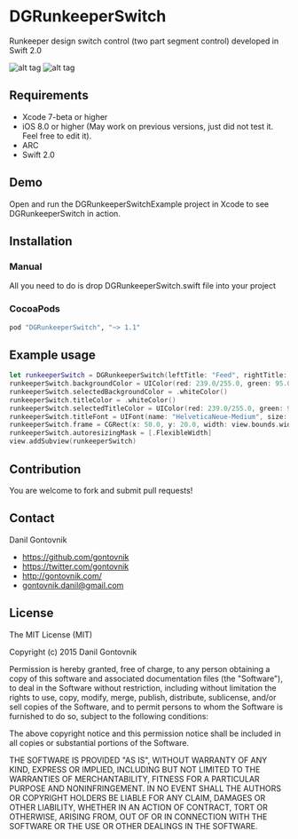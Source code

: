 # DGRunkeeperSwitch
Runkeeper design switch control (two part segment control) developed in Swift 2.0

![alt tag](https://raw.githubusercontent.com/gontovnik/DGRunkeeperSwitch/master/DGRunkeeperSwitch.png)
![alt tag](https://raw.githubusercontent.com/gontovnik/DGRunkeeperSwitch/master/DGRunkeeperSwitch.gif)

## Requirements
* Xcode 7-beta or higher
* iOS 8.0 or higher (May work on previous versions, just did not test it. Feel free to edit it).
* ARC
* Swift 2.0

## Demo

Open and run the DGRunkeeperSwitchExample project in Xcode to see DGRunkeeperSwitch in action.

## Installation

### Manual

All you need to do is drop DGRunkeeperSwitch.swift file into your project

### CocoaPods

``` ruby
pod "DGRunkeeperSwitch", "~> 1.1"
```

## Example usage

``` swift
let runkeeperSwitch = DGRunkeeperSwitch(leftTitle: "Feed", rightTitle: "Leaderboard")
runkeeperSwitch.backgroundColor = UIColor(red: 239.0/255.0, green: 95.0/255.0, blue: 49.0/255.0, alpha: 1.0)
runkeeperSwitch.selectedBackgroundColor = .whiteColor()
runkeeperSwitch.titleColor = .whiteColor()
runkeeperSwitch.selectedTitleColor = UIColor(red: 239.0/255.0, green: 95.0/255.0, blue: 49.0/255.0, alpha: 1.0)
runkeeperSwitch.titleFont = UIFont(name: "HelveticaNeue-Medium", size: 13.0)
runkeeperSwitch.frame = CGRect(x: 50.0, y: 20.0, width: view.bounds.width - 100.0, height: 30.0)
runkeeperSwitch.autoresizingMask = [.FlexibleWidth]
view.addSubview(runkeeperSwitch)
```

## Contribution

You are welcome to fork and submit pull requests!

## Contact

Danil Gontovnik

- https://github.com/gontovnik
- https://twitter.com/gontovnik
- http://gontovnik.com/
- gontovnik.danil@gmail.com

## License

The MIT License (MIT)

Copyright (c) 2015 Danil Gontovnik

Permission is hereby granted, free of charge, to any person obtaining a copy
of this software and associated documentation files (the "Software"), to deal
in the Software without restriction, including without limitation the rights
to use, copy, modify, merge, publish, distribute, sublicense, and/or sell
copies of the Software, and to permit persons to whom the Software is
furnished to do so, subject to the following conditions:

The above copyright notice and this permission notice shall be included in all
copies or substantial portions of the Software.

THE SOFTWARE IS PROVIDED "AS IS", WITHOUT WARRANTY OF ANY KIND, EXPRESS OR
IMPLIED, INCLUDING BUT NOT LIMITED TO THE WARRANTIES OF MERCHANTABILITY,
FITNESS FOR A PARTICULAR PURPOSE AND NONINFRINGEMENT. IN NO EVENT SHALL THE
AUTHORS OR COPYRIGHT HOLDERS BE LIABLE FOR ANY CLAIM, DAMAGES OR OTHER
LIABILITY, WHETHER IN AN ACTION OF CONTRACT, TORT OR OTHERWISE, ARISING FROM,
OUT OF OR IN CONNECTION WITH THE SOFTWARE OR THE USE OR OTHER DEALINGS IN THE
SOFTWARE.
